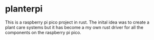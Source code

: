 # planterpi
This is a raspberry pi pico project in rust. The inital idea was to create a plant care systems but it has become a my own rust driver for all the components on the raspberry pi pico.
